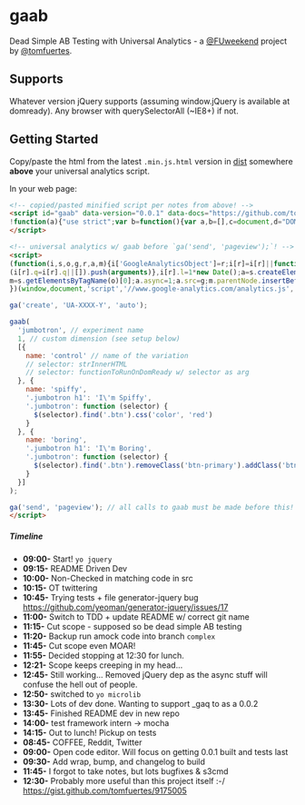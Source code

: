 # gaab

<!--
[![Build Status](https://secure.travis-ci.org/tomfuertes/gaab.png?branch=master)](http://travis-ci.org/tomfuertes/gaab)
 -->

Dead Simple AB Testing with Universal Analytics - a [@FUweekend](https://twitter.com/fuweekend) project by [@tomfuertes](https://twitter.com/thisbetom).

## Supports

Whatever version jQuery supports (assuming window.jQuery is available at domready). Any browser with querySelectorAll (~IE8+) if not.

## Getting Started

Copy/paste the html from the latest `.min.js.html` version in [dist](./dist/) somewhere **above** your universal analytics script.

In your web page:

```html
<!-- copied/pasted minified script per notes from above! -->
<script id="gaab" data-version="0.0.1" data-docs="https://github.com/tomfuertes/gaab">
!function(a){"use strict";var b=function(){var a,b=[],c=document,d="DOMContentLoaded",e=/^loaded|^i|^c/.test(c.readyState);return e||c.addEventListener(d,a=function(){for(c.removeEventListener(d,a),e=1;a=b.shift();)a()}),function(a){e?a():b.push(a)}}();a.gaab=function(a,c,d){ga(function(e){var f=e.get("clientId"),g=parseFloat(f,10)%100/100,h=d[Math.floor(g*d.length)];ga("set","dimension"+c,a+": "+d.name);var i=function(a,b){return function(){"function"==typeof b?b(a):"undefined"!=typeof jQuery?jQuery(a).html(b):document.querySelectorAll(a).innerHTML=b}};for(var j in h)if(h.hasOwnProperty(j)&&"name"!==j){var k=h[j];b(i(j,k))}})}}(window);
</script>

<!-- universal analytics w/ gaab before `ga('send', 'pageview');`! -->
<script>
(function(i,s,o,g,r,a,m){i['GoogleAnalyticsObject']=r;i[r]=i[r]||function(){
(i[r].q=i[r].q||[]).push(arguments)},i[r].l=1*new Date();a=s.createElement(o),
m=s.getElementsByTagName(o)[0];a.async=1;a.src=g;m.parentNode.insertBefore(a,m)
})(window,document,'script','//www.google-analytics.com/analytics.js','ga');

ga('create', 'UA-XXXX-Y', 'auto');

gaab(
  'jumbotron', // experiment name
  1, // custom dimension (see setup below)
  [{
    name: 'control' // name of the variation
    // selector: strInnerHTML
    // selector: functionToRunOnDomReady w/ selector as arg
  }, {
    name: 'spiffy',
    '.jumbotron h1': 'I\'m Spiffy',
    '.jumbotron': function (selector) {
      $(selector).find('.btn').css('color', 'red')
    }
  }, {
    name: 'boring',
    '.jumbotron h1': 'I\'m Boring',
    '.jumbotron': function (selector) {
      $(selector).find('.btn').removeClass('btn-primary').addClass('btn-default');
    }
  }]
);

ga('send', 'pageview'); // all calls to gaab must be made before this!
</script>
```

##### Timeline
* **09:00-** Start! `yo jquery`
* **09:15-** README Driven Dev
* **10:00-** Non-Checked in matching code in src
* **10:15-** OT twittering
* **10:45-** Trying tests + file generator-jquery bug https://github.com/yeoman/generator-jquery/issues/17
* **11:00-** Switch to TDD + update README w/ correct git name
* **11:15-** Cut scope - supposed so be dead simple AB testing
* **11:20-** Backup run amock code into branch `complex`
* **11:45-** Cut scope even MOAR!
* **11:55-** Decided stopping at 12:30 for lunch.
* **12:21-** Scope keeps creeping in my head...
* **12:45-** Still working... Removed jQuery dep as the async stuff will confuse the hell out of people.
* **12:50-** switched to `yo microlib`
* **13:30-** Lots of dev done. Wanting to support _gaq to as a 0.0.2
* **13:45-** Finished README dev in new repo
* **14:00-** test framework intern -> mocha
* **14:15-** Out to lunch! Pickup on tests
* **08:45-** COFFEE, Reddit, Twitter
* **09:00-** Open code editor. Will focus on getting 0.0.1 built and tests last
* **09:30-** Add wrap, bump, and changelog to build
* **11:45-** I forgot to take notes, but lots bugfixes & s3cmd
* **12:30-** Probably more useful than this project itself :-/ https://gist.github.com/tomfuertes/9175005

